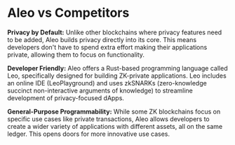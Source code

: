 # Aleo vs Competitors

**Privacy by Default:** Unlike other blockchains where privacy features need to be added, Aleo builds privacy directly into its core. This means developers don't have to spend extra effort making their applications private, allowing them to focus on functionality.

**Developer Friendly:** Aleo offers a Rust-based programming language called Leo, specifically designed for building ZK-private applications. Leo includes an online IDE (LeoPlayground) and uses zkSNARKs (zero-knowledge succinct non-interactive arguments of knowledge) to streamline development of privacy-focused dApps.

**General-Purpose Programmability:** While some ZK blockchains focus on specific use cases like private transactions, Aleo allows developers to create a wider variety of applications with different assets, all on the same ledger. This opens doors for more innovative use cases.
